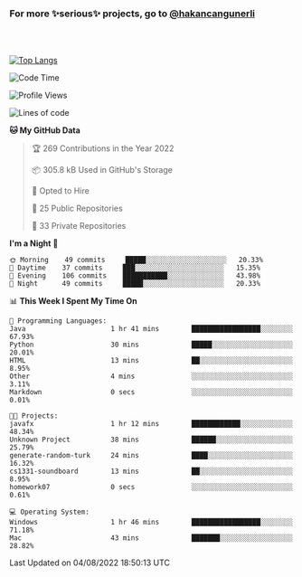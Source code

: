 ### For more ✨serious✨ projects, go to [@hakancangunerli](https://github.com/hakancangunerli)

<br>
<br>



[![Top Langs](https://github-readme-stats.vercel.app/api/top-langs/?username=63616e&layout=compact&hide=tex,html,shell,assembly,javascript,C&langs_count=6&exclude_repo=2015-csharp)](https://github.com/anuraghazra/github-readme-stats)


<!--START_SECTION:waka-->
![Code Time](http://img.shields.io/badge/Code%20Time-0%20secs-blue)

![Profile Views](http://img.shields.io/badge/Profile%20Views-5-blue)

![Lines of code](https://img.shields.io/badge/From%20Hello%20World%20I%27ve%20Written-192%20Thousand%20lines%20of%20code-blue)

**🐱 My GitHub Data** 

> 🏆 269 Contributions in the Year 2022
 > 
> 📦 305.8 kB Used in GitHub's Storage 
 > 
> 💼 Opted to Hire
 > 
> 📜 25 Public Repositories 
 > 
> 🔑 33 Private Repositories  
 > 
**I'm a Night 🦉** 

```text
🌞 Morning    49 commits     █████░░░░░░░░░░░░░░░░░░░░   20.33% 
🌆 Daytime    37 commits     ███░░░░░░░░░░░░░░░░░░░░░░   15.35% 
🌃 Evening    106 commits    ███████████░░░░░░░░░░░░░░   43.98% 
🌙 Night      49 commits     █████░░░░░░░░░░░░░░░░░░░░   20.33%

```


📊 **This Week I Spent My Time On** 

```text
💬 Programming Languages: 
Java                     1 hr 41 mins        █████████████████░░░░░░░░   67.93% 
Python                   30 mins             █████░░░░░░░░░░░░░░░░░░░░   20.01% 
HTML                     13 mins             ██░░░░░░░░░░░░░░░░░░░░░░░   8.95% 
Other                    4 mins              ░░░░░░░░░░░░░░░░░░░░░░░░░   3.11% 
Markdown                 0 secs              ░░░░░░░░░░░░░░░░░░░░░░░░░   0.01%

🐱‍💻 Projects: 
javafx                   1 hr 12 mins        ████████████░░░░░░░░░░░░░   48.34% 
Unknown Project          38 mins             ██████░░░░░░░░░░░░░░░░░░░   25.79% 
generate-random-turk     24 mins             ████░░░░░░░░░░░░░░░░░░░░░   16.32% 
cs1331-soundboard        13 mins             ██░░░░░░░░░░░░░░░░░░░░░░░   8.95% 
homework07               0 secs              ░░░░░░░░░░░░░░░░░░░░░░░░░   0.61%

💻 Operating System: 
Windows                  1 hr 46 mins        █████████████████░░░░░░░░   71.18% 
Mac                      43 mins             ███████░░░░░░░░░░░░░░░░░░   28.82%

```


 Last Updated on 04/08/2022 18:50:13 UTC
<!--END_SECTION:waka-->


